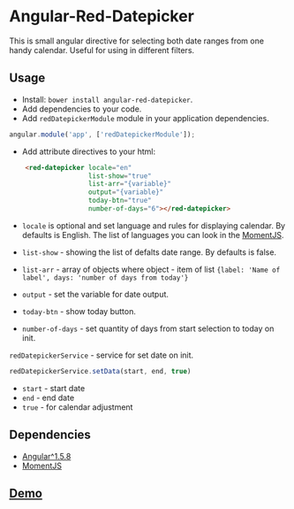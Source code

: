 Angular-Red-Datepicker
===

This is small angular directive for selecting both date ranges from one handy calendar. Useful for using in different filters.

## Usage

- Install: `bower install angular-red-datepicker`.
- Add dependencies to your code.
- Add `redDatepickerModule` module in your application dependencies.

```js
angular.module('app', ['redDatepickerModule']);
```
- Add attribute directives to your html:

```html
    <red-datepicker locale="en"
                    list-show="true"
                    list-arr="{variable}"
                    output="{variable}"
                    today-btn="true"
                    number-of-days="6"></red-datepicker>
```
* `locale` is optional and set language and rules for displaying calendar. By defaults is English. The list of languages you can look in the [MomentJS](http://momentjs.com/).
* `list-show` - showing the list of defalts date range. By defaults is false.
* `list-arr` - array of objects where object - item of list `{label: 'Name of label', days: 'number of days from today'}`
* `output` - set the variable for date output.
* `today-btn` - show today button.

* `number-of-days` - set quantity of days from start selection to today on init.

`redDatepickerService` - service for set date on init.

```js
redDatepickerService.setData(start, end, true)
```

* `start` - start date
* `end` - end date
* `true` - for calendar adjustment


## Dependencies
- [Angular^1.5.8](https://angularjs.org/)
- [MomentJS](http://momentjs.com/)


## [Demo](https://johnnyswan.github.io/angular-red-datepicker/)

